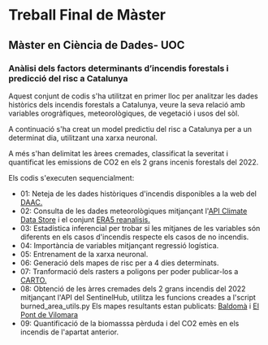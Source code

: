 # Treball Final de Màster
## Màster en Ciència de Dades- UOC
### Anàlisi dels factors determinants d’incendis forestals i predicció del risc a Catalunya

Aquest conjunt de codis s'ha utilitzat en primer lloc per analitzar les dades històrics dels incendis forestals a Catalunya, veure la seva relació amb variables orogràfiques, meteorològiques, de vegetació i usos del sòl.

A continuació s'ha creat un model predictiu del risc a Catalunya per a un determinat dia, utilitzant una xarxa neuronal.

A més s'han delimitat les àrees cremades, classificat la severitat i quantificat les emissions de CO2 en els 2 grans incenis forestals del 2022.

Els codis s'executen sequencialment:
  * 01: Neteja de les dades històriques d'incendis disponibles a la web del [DAAC.](https://agricultura.gencat.cat/ca/serveis/cartografia-sig/bases-cartografiques/boscos/incendis-forestals/incendis-forestals-format-shp/)
  * 02: Consulta de les dades meteorològiques mitjançant l'[API Climate Data Store](https://cds.climate.copernicus.eu/#!/home) i el conjunt [ERA5 reanalisis.](https://cds.climate.copernicus.eu/cdsapp#!/dataset/reanalysis-era5-pressure-levels?tab=overview)
  * 03: Estadística inferencial per trobar si les mitjanes de les variables són diferents en els casos d'incendis respecte els casos de no incendis.
  * 04: Importància de variables mitjançant regressió logística.
  * 05: Entrenament de la xarxa neuronal.
  * 06: Generació dels mapes de risc per a 4 dies determinats.
  * 07: Tranformació dels rasters a poligons per poder publicar-los a [CARTO.](https://xpascuet.carto.com/builder/fea2609f-09e0-4afe-a0c6-daf4e3f6c828/embed)
  * 08: Obtenció de les àrres cremades dels 2 grans incendis del 2022 mitjançant l'API del SentinelHub, utilitza les funcions creades a l'script burned_area_utils.py Els mapes resultants estan publicats: [Baldomà](https://xpascuet.carto.com/builder/d302e520-9406-4d4c-a07e-0fd0a5693adc/embed) i [El Pont de Vilomara](https://xpascuet.carto.com/builder/d55b83cc-1875-44c1-9359-53b4c5cf7d6b/embed)
  * 09: Quantificació de la biomasssa pèrduda i del CO2 emès en els incendis de l'apartat anterior.
  
  
